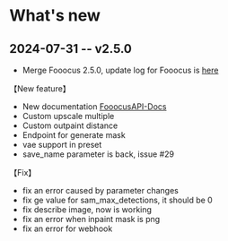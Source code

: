 # What's new

## 2024-07-31 -- v2.5.0

- Merge Fooocus 2.5.0, update log for Fooocus is [here](https://github.com/lllyasviel/Fooocus/releases/tag/v2.5.0)

【New feature】
- New documentation [FooocusAPI-Docs](https://mrhan1993.github.io/FooocusAPI-Docs)
- Custom upscale multiple
- Custom outpaint distance
- Endpoint for generate mask
- vae support in preset
- save_name parameter is back, issue #29

【Fix】
- fix an error caused by parameter changes
- fix ge value for sam_max_detections, it should be 0
- fix describe image, now is working
- fix an error when inpaint mask is png
- fix an error for webhook
